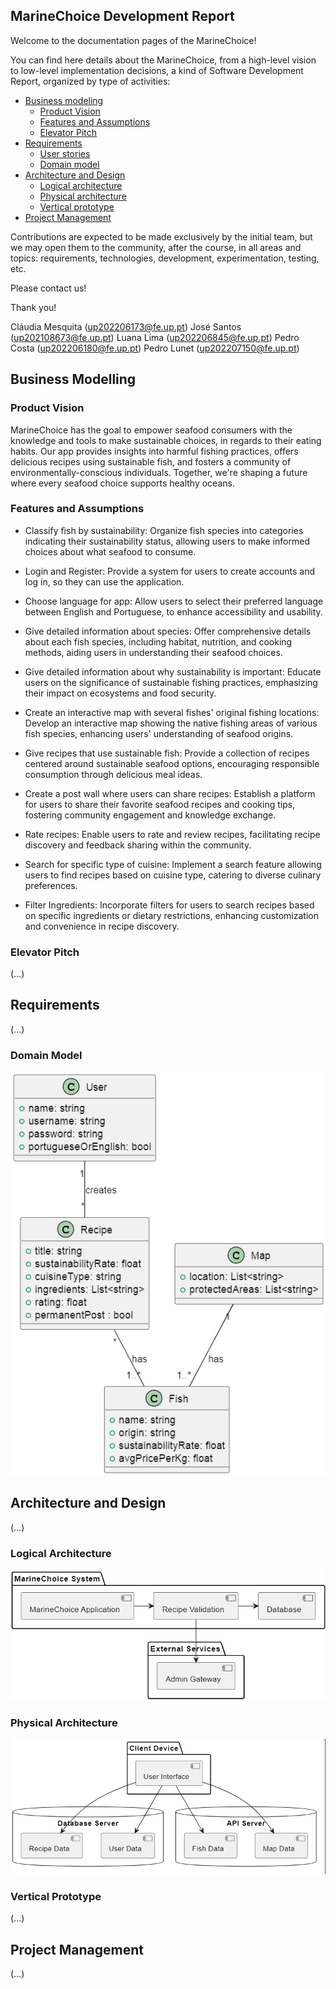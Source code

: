 ## MarineChoice Development Report 

Welcome to the documentation pages of the MarineChoice!

You can find here details about the MarineChoice, from a high-level vision to low-level implementation decisions, a kind of Software Development Report, organized by type of activities:

- [Business modeling](https://github.com/FEUP-LEIC-ES-2023-24/2LEIC14T1/tree/master?tab=readme-ov-file#business-modelling)
    - [Product Vision](https://github.com/FEUP-LEIC-ES-2023-24/2LEIC14T1/blob/master/README.md#product-vision)
    - [Features and Assumptions](https://github.com/FEUP-LEIC-ES-2023-24/2LEIC14T1?tab=readme-ov-file#features-and-assumptions)
    - [Elevator Pitch](https://github.com/FEUP-LEIC-ES-2023-24/2LEIC14T1?tab=readme-ov-file#elevator-pitch)
- [Requirements](https://github.com/FEUP-LEIC-ES-2023-24/2LEIC14T1/blob/master/README.md#requirements)
    - [User stories](https://github.com/orgs/FEUP-LEIC-ES-2023-24/projects/46)
    - [Domain model](https://github.com/FEUP-LEIC-ES-2023-24/2LEIC14T1#domain-model)
- [Architecture and Design](https://github.com/FEUP-LEIC-ES-2023-24/2LEIC14T1?tab=readme-ov-file#architecture-and-design)
    - [Logical architecture](https://github.com/FEUP-LEIC-ES-2023-24/2LEIC14T1#logical-architecture)
    - [Physical architecture](https://github.com/FEUP-LEIC-ES-2023-24/2LEIC14T1#physical-architecture)
    - [Vertical prototype](https://github.com/FEUP-LEIC-ES-2023-24/2LEIC14T1#vertical-prototype)
- [Project Management](https://github.com/FEUP-LEIC-ES-2023-24/2LEIC14T1#project-management)

Contributions are expected to be made exclusively by the initial team, but we may open them to the community, after the course, in all areas and topics: requirements, technologies, development, experimentation, testing, etc.

Please contact us!

Thank you!

Cláudia Mesquita ([up202206173@fe.up.pt](mailto:up202206173@fe.up.pt))
José Santos ([up202108673@fe.up.pt](mailto:up202108673@fe.up.pt))
Luana Lima ([up202206845@fe.up.pt](mailto:up202206845@fe.up.pt))
Pedro Costa ([up202206180@fe.up.pt](mailto:up202206180@fe.up.pt))
Pedro Lunet ([up202207150@fe.up.pt](mailto:up202207150@fe.up.pt))

## Business Modelling

### Product Vision

MarineChoice has the goal to empower seafood consumers with the knowledge and tools to make sustainable choices, in regards to their eating habits. Our app provides insights into harmful fishing practices, offers delicious recipes using sustainable fish, and fosters a community of environmentally-conscious individuals. Together, we're shaping a future where every seafood choice supports healthy oceans.

### Features and Assumptions

- Classify fish by sustainability: Organize fish species into categories indicating their sustainability status, allowing users to make informed choices about what seafood to consume.

- Login and Register: Provide a system for users to create accounts and log in, so they can use the application.

- Choose language for app: Allow users to select their preferred language between English and Portuguese, to enhance accessibility and usability.

- Give detailed information about species: Offer comprehensive details about each fish species, including habitat, nutrition, and cooking methods, aiding users in understanding their seafood choices.

- Give detailed information about why sustainability is important:  Educate users on the significance of sustainable fishing practices, emphasizing their impact on ecosystems and food security.

- Create an interactive map with several fishes' original fishing locations: Develop an interactive map showing the native fishing areas of various fish species, enhancing users' understanding of seafood origins.

- Give recipes that use sustainable fish: Provide a collection of recipes centered around sustainable seafood options, encouraging responsible consumption through delicious meal ideas.

- Create a post wall where users can share recipes: Establish a platform for users to share their favorite seafood recipes and cooking tips, fostering community engagement and knowledge exchange.

- Rate recipes: Enable users to rate and review recipes, facilitating recipe discovery and feedback sharing within the community.

- Search for specific type of cuisine: Implement a search feature allowing users to find recipes based on cuisine type, catering to diverse culinary preferences. 

- Filter Ingredients:  Incorporate filters for users to search recipes based on specific ingredients or dietary restrictions, enhancing customization and convenience in recipe discovery.

### Elevator Pitch

(...)

## Requirements

(...)

### Domain Model

![alt text](image.png)

## Architecture and Design

(...)

### Logical Architecture

![alt text](image-1.png)

### Physical Architecture

![alt text](image-2.png)

### Vertical Prototype

(...)

## Project Management

(...)
